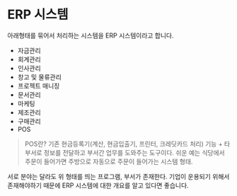 # ERP 시스템

아래형태를 묶어서 처리하는 시스템을 ERP 시스템이라고 합니다.
- 자금관리
- 회계관리
- 인사관리
- 창고 및 물류관리
- 프로젝트 매니징
- 문서관리
- 마케팅
- 제조관리
- 구매관리
- POS

> POS란? 기존 현금등록기(계산, 현금입출기, 프린터, 크레딧카드 처리) 기능 + 타 부서로 정보를 전달하고 부서간 업무를 도와주는 도구이다. 쉬운 예는 식당에서 주문이 들어가면 주방으로 자동으로 주문이 들어가는 시스템 형태.

서로 분야는 달라도 위 형태를 띄는 프로그램, 부서가 존재한다. 기업이 운용되기 위해서 존재해야하기 때문에 ERP 시스템에 대한 개요를 알고 있다면 좋습니다.